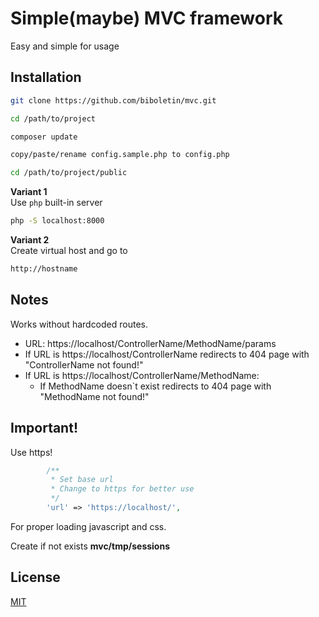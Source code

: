 # Simple(maybe) MVC framework

Easy and simple for usage 

## Installation


```bash
git clone https://github.com/biboletin/mvc.git
```

```bash
cd /path/to/project
```

```bash
composer update
```

```bash
copy/paste/rename config.sample.php to config.php
```

```bash
cd /path/to/project/public
```

**Variant 1**  
Use ```php``` built-in server
```bash
php -S localhost:8000
```
**Variant 2**  
Create virtual host and go to 
```bash
http://hostname
```
## Notes
Works without hardcoded routes.  
* URL: https://localhost/ControllerName/MethodName/params  
* If URL is https://localhost/ControllerName redirects to 404 page with "ControllerName not found!"
* If URL is https://localhost/ControllerName/MethodName:
    * If MethodName doesn`t exist redirects to 404 page with "MethodName not found!"

## Important!
Use https!  

```php
        /**
         * Set base url
         * Change to https for better use
         */
        'url' => 'https://localhost/',
```
For proper loading javascript and css.


Create if not exists **mvc/tmp/sessions**

## License
[MIT](https://choosealicense.com/licenses/mit/)
